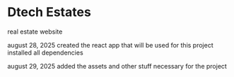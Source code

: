 # Dtech Estates

real estate website

august 28, 2025
created the react app that will be used for this project
installed all dependencies

august 29, 2025
added the assets and other stuff necessary for the project
